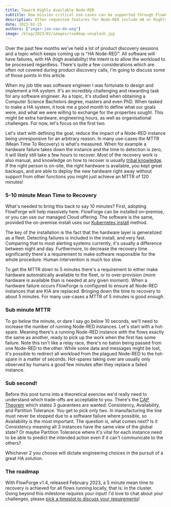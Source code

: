 ```yaml
---
title: Toward Highly Available Node-RED
subtitle: How mission critical use-cases can be supported through FlowForge soon
description: Often requested features for Node-RED include HA or Highly Available
date: 2023-02-15
authors: ["zeger-jan-van-de-weg"]
image: /blog/2023/02/images/roadmap-unsplash.jpg
---
```


Over the past few months we've held a lot of product discovery sessions and a topic
which keeps coming up is "HA Node-RED". All software will have failures, with
HA (high availability) the intent is to allow the workload to be processed
regardless. There's quite a few considerations which are often not covered
during product discovery calls, I'm going to discuss some of those points in this article.

<!--more-->

When my job title was software engineer I was fortunate to design and
implement a HA system. It's an incredibly challenging and rewarding task for
any software engineer. As a topic, it's studied when obtaining a Computer Science
Bachelors degree, masters and even PhD. When tasked
to make a HA system, it took me a good month to define what our goals
were, and what we were willing to exchange for the properties sought. This
might be extra hardware, engineering hours, as well as organisational challenges.
For now, let's focus on the first two.

Let's start with defining the goal; reduce the impact of a Node-RED instance
being unresponsive for an arbitrary reason. In many use-cases the MTTR (Mean Time To
Recovery) is what's measured. When for example a hardware failure takes down the instance and the time to 
detection is zero, it will likely still take a few hours to recover. Most of
the recovery work is also manual, and knowledge on how to recover is usually 
[tribal knowledge](https://en.wikipedia.org/wiki/Tribal_knowledge). If the right
person is on-site, the right hardware is available, you kept great backups,
and are able to deploy the new hardware right away without support from other
functions you might just achieve an MTTR of 120 minutes!

### 5-10 minute Mean Time to Recovery

What's needed to bring this back to say 10 minutes? First, adopting FlowForge will
help massively here. FlowForge can be installed on-premise, or you can use our
managed Cloud offering. The software is the same, provided the on-premise
install uses our [Kubernetes install](https://flowforge.com/docs/install/kubernetes/) method.

The key of the installation is the fact that the hardware layer is generalized
as a fleet. Detecting failures is included in the install, and very fast. Comparing
that to most alerting systems currently, it's usually a difference between night
and day. Furthermore, to decrease the recovery time significantly 
there's a requirement to make software responsible for the whole procedure. Human intervention is much too slow.

To get the MTTR down to 5 minutes there's a requirement to either make hardware
automatically available to the fleet, or to over-provision (more hardware is
available than is needed at any given moment). When a hardware failure occurs
FlowForge is configured to ensure all Node-RED instances that are KIA are
replaced. Bringing down the time to recovery to about 5 minutes.
For many use-cases a MTTR of 5 minutes is _good enough_.

### Sub minute MTTR

To go below the minute, or dare I say go below 10 seconds, we'll need to increase
the number of running Node-RED instances. Let's start with a hot-spare. Meaning
there's a running Node-RED instance with the flows exactly the same as another,
ready to pick up the work when the first has some failure. Note this isn't like
a relay race, there's no baton being passed from one Node-RED to the other. While
some data and messages might be lost, it's possible to redirect all workload from
the plagued Node-RED to the hot-spare in a matter of seconds. Hot-spares taking
over are usually only observed by humans a good few minutes after they replace a failed instance.

### Sub second!

Before this post turns into a theoretical exercise we'd really need to understand
which trade-offs are acceptable to you. There's the [CAP Theorem](https://en.wikipedia.org/wiki/CAP_theorem)
which states 3 guarantees are wanted: Consistency, Availability, and Partition Tolerance. You get to pick
only two. In manufacturing the line must never be stopped due to a software failure where possible,
so Availability is the most important. The question is, what comes next? Is it Consistency meaning
all 3 instances have the same view of the global state? Or maybe Partition Tolerance where it's vital for each instance need to be able to predict the intended action even if it can't communicate to the others?

Whichever 2 you choose will dictate engineering choices in the pursuit of a great HA solution.

### The roadmap

With FlowForge v1.4, released February 2023, a 5 minute mean time to recovery is
achieved for all flows running locally, that is: in the cluster. Going beyond this
milestone requires your input! I'd love to chat about your challenges, please 
[pick a timeslot to discuss your requirements](https://meetings-eu1.hubspot.com/zeger-jan)!
